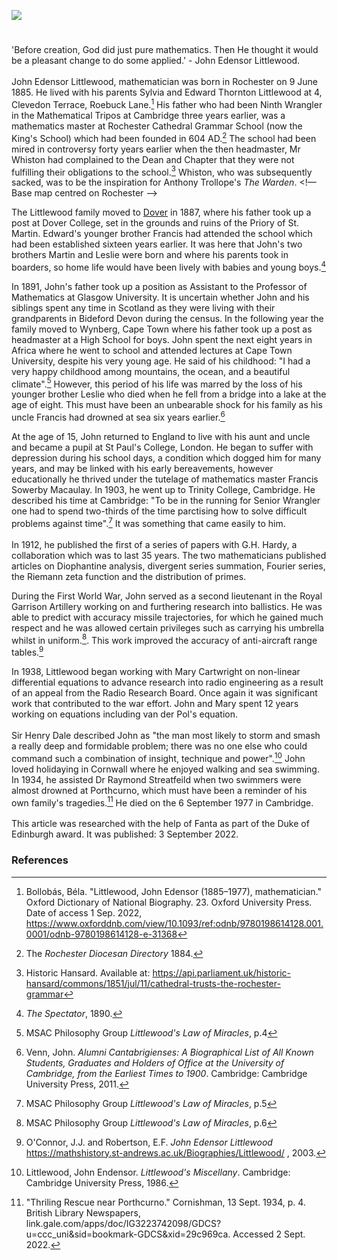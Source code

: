 <a href="https://beta.kent-maps.online"><img src="https://beta.kent-maps.online/juncture/ve-button.png"></a>
<param ve-config title="John Edensor Littlewood" author="Michelle Crowther" layout="vtl" banner="https://raw.githubusercontent.com/kent-map/images/main/banners/19c.jpg" description="Michelle Crowther introduces the life and work of esteemed mathematician and Kent native John Edensor Littlewood.">

<!-- Global Entities -->
<param ve-entity eid="Q507517" aliases="Rochester">
<param ve-entity eid="Q179224" aliases="Dover">

<!-- Base map centred on Rochester -->
<param ve-map center="Q507517" zoom="10">

<!-- Historical map layers -->
<param ve-map-layer active allmaps allmaps-id="e81a29ae269767b7" title="Letts 1881">

#

'Before creation, God did just pure mathematics. Then He thought it would be a pleasant change to do some applied.' - John Edensor Littlewood.
<br><br>
John Edensor Littlewood, mathematician was born in Rochester on 9 June 1885. He lived with his parents Sylvia and Edward Thornton Littlewood at 4, Clevedon Terrace, Roebuck Lane.[^ref1] His father who had been Ninth Wrangler in the Mathematical Tripos at Cambridge three years earlier, was a mathematics master at Rochester Cathedral Grammar School (now the King's School) which had been founded in 604 AD.[^ref2] The school had been mired in controversy forty years earlier when the then headmaster, Mr Whiston had complained to the Dean and Chapter that they were not fulfilling their obligations to the school.[^ref3] Whiston, who was subsequently sacked, was to be the inspiration for Anthony Trollope's _The Warden_.
<!—Base map centred on Rochester -->
<param ve-map center="Q507517" zoom="15">

The Littlewood family moved to [Dover](/19c/19c-dover/) in 1887, where his father took up a post at Dover College, set in the grounds and ruins of the Priory of St. Martin. Edward's younger brother Francis had attended the school which had been established sixteen years earlier. It was here that John's two brothers Martin and Leslie were born and where his parents took in boarders, so home life would have been lively with babies and young boys.[^ref4] 
<param ve-image url="https://upload.wikimedia.org/wikipedia/commons/f/f6/Dover_College_postcard.jpg" label="Dover College" attribution="Unknown author, Public domain, via Wikimedia Commons">
<!—Base map centred on Dover -->
<param ve-map center="Q179224" zoom="10">

In 1891, John's father took up a position as Assistant to the Professor of Mathematics at Glasgow University. It is uncertain whether John and his siblings spent any time in Scotland as they were living with their grandparents in Bideford Devon during the census. In the following year the family moved to Wynberg, Cape Town where his father took up a post as headmaster at a High School for boys.  John spent the next eight years in Africa where he went to school and attended lectures at Cape Town University, despite his very young age. He said of his childhood: "I had a very happy childhood among mountains, the ocean, and a beautiful climate".[^ref5] However, this period of his life was marred by the loss of his younger brother Leslie who died when he fell from a bridge into a lake at the age of eight. This must have been an unbearable shock for his family as his uncle Francis had drowned at sea six years earlier.[^ref6] 
<param ve-image url="https://upload.wikimedia.org/wikipedia/commons/0/0f/Main_Road_Wynberg_around_1900.jpg" label="Main Road Wynberg around 1900" attribution="Unknown author, Public domain, via Wikimedia Commons">

At the age of 15, John returned to England to live with his aunt and uncle and became a pupil at St Paul's College, London. He began to suffer with depression during his school days, a condition which dogged him for many years, and may be linked with his early bereavements, however educationally he thrived under the tutelage of mathematics master Francis Sowerby Macaulay. In 1903, he went up to Trinity College, Cambridge. He described his time at Cambridge: "To be in the running for Senior Wrangler one had to spend two-thirds of the time parctising how to solve difficult problems against time".[^ref7] It was something that came easily to him.
<br><br>
In 1912, he published the first of a series of papers with G.H. Hardy, a collaboration which was to last 35 years. The two mathematicians published articles on Diophantine analysis, divergent series summation, Fourier series, the Riemann zeta function and the distribution of primes.
<param ve-image url="https://upload.wikimedia.org/wikipedia/commons/6/60/Diophantus-cover.jpg" label="Title page of the original 1621 edition of the Latin translation by Claude Gaspard Bachet de Méziriac of Diophantus' Arithmetica" attribution="Wikimedia Commons">

During the First World War, John served as a second lieutenant in the Royal Garrison Artillery working on and furthering research into ballistics. He was able to predict with accuracy missile trajectories, for which he gained much respect and he was allowed certain privileges such as carrying his umbrella whilst in uniform.[^ref8]. This work improved the accuracy of anti-aircraft range tables.[^ref9]
<param ve-image url="https://upload.wikimedia.org/wikipedia/commons/b/b5/13_pounder_9_cwt_AA_gun_and_crew_France_Aug_1918_IWM_Q_7166.jpg" label="Gunners of the D Battery, 61st Anti-Aircraft Section, Royal Garrison Artillery by their 13 pounder 9 cwt anti-aircraft gun. Near Carvin." attribution="John Warwick Brooke, Public domain, via Wikimedia Commons">

In 1938, Littlewood began working with Mary Cartwright on non-linear differential equations to advance research into radio engineering as a result of an appeal from the Radio Research Board. Once again it was significant work that contributed to the war effort. John and Mary spent 12 years working on equations including van der Pol's equation.
<br><br>
Sir Henry Dale described John as "the man most likely to storm and smash a really deep and formidable problem; there was no one else who could command such a combination of insight, technique and power".[^ref10] John loved holidaying in Cornwall where he enjoyed walking and sea swimming. In 1934, he assisted Dr Raymond Streatfeild when two swimmers were almost drowned at Porthcurno, which must have been a reminder of his own family's tragedies.[^ref11] He died on the 6 September 1977 in Cambridge.
<br><br>
This article was researched with the help of Fanta as part of the Duke of Edinburgh award. It was published: 3 September 2022.
<param ve-image url="https://upload.wikimedia.org/wikipedia/commons/5/56/John_Edensor_Littlewood.jpg" label="John Edensor Littlewood" attribution="no conegut, via Wikimedia Commons" license="CC BY-SA 3.0">

### References

[^ref1]: Bollobás, Béla. "Littlewood, John Edensor (1885–1977), mathematician." Oxford Dictionary of National Biography.  23. Oxford University Press. Date of access 1 Sep. 2022, <https://www.oxforddnb.com/view/10.1093/ref:odnb/9780198614128.001.0001/odnb-9780198614128-e-31368>
[^ref2]: The _Rochester Diocesan Directory_ 1884.
[^ref3]: Historic Hansard. Available at: https://api.parliament.uk/historic-hansard/commons/1851/jul/11/cathedral-trusts-the-rochester-grammar
[^ref4]: _The Spectator_, 1890.
[^ref5]: MSAC Philosophy Group _Littlewood's Law of Miracles_, p.4
[^ref6]: Venn, John. _Alumni Cantabrigienses: A Biographical List of All Known Students, Graduates and Holders of Office at the University of Cambridge, from the Earliest Times to 1900_. Cambridge: Cambridge University Press, 2011.
[^ref7]: MSAC Philosophy Group _Littlewood's Law of Miracles_, p.5
[^ref8]: MSAC Philosophy Group _Littlewood's Law of Miracles_, p.6
[^ref9]: O'Connor, J.J. and Robertson, E.F. _John Edensor Littlewood_ https://mathshistory.st-andrews.ac.uk/Biographies/Littlewood/ , 2003.
[^ref10]: Littlewood, John Endensor. _Littlewood's Miscellany_. Cambridge: Cambridge University Press, 1986.
[^ref11]: "Thriling Rescue near Porthcurno." Cornishman, 13 Sept. 1934, p. 4. British Library Newspapers, link.gale.com/apps/doc/IG3223742098/GDCS?u=ccc_uni&sid=bookmark-GDCS&xid=29c969ca. Accessed 2 Sept. 2022.
